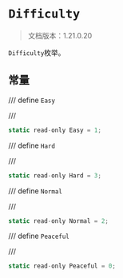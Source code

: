 # `Difficulty`

> 文档版本：1.21.0.20

`Difficulty`枚举。

## 常量

/// define
`Easy`


///

```js
static read-only Easy = 1;
```


/// define
`Hard`


///

```js
static read-only Hard = 3;
```


/// define
`Normal`


///

```js
static read-only Normal = 2;
```


/// define
`Peaceful`


///

```js
static read-only Peaceful = 0;
```

